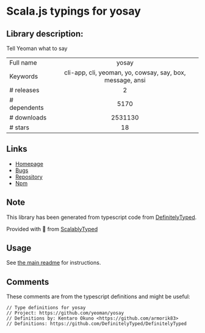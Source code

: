 
# Scala.js typings for yosay


## Library description:
Tell Yeoman what to say

|                    |                 |
| ------------------ | :-------------: |
| Full name          | yosay |
| Keywords           | cli-app, cli, yeoman, yo, cowsay, say, box, message, ansi |
| # releases         | 2 |
| # dependents       | 5170 |
| # downloads        | 2531130 |
| # stars            | 18 |

## Links
- [Homepage](http://yeoman.io)
- [Bugs](https://github.com/yeoman/yosay/issues)
- [Repository](https://github.com/yeoman/yosay)
- [Npm](https://www.npmjs.com/package/yosay)
    


## Note
This library has been generated from typescript code from [DefinitelyTyped](https://definitelytyped.org).

Provided with :purple_heart: from [ScalablyTyped](https://github.com/oyvindberg/ScalablyTyped)

## Usage
See [the main readme](../../readme.md) for instructions.

## Comments

These comments are from the typescript definitions and might be useful:
```
// Type definitions for yosay
// Project: https://github.com/yeoman/yosay
// Definitions by: Kentaro Okuno <https://github.com/armorik83>
// Definitions: https://github.com/DefinitelyTyped/DefinitelyTyped

```

